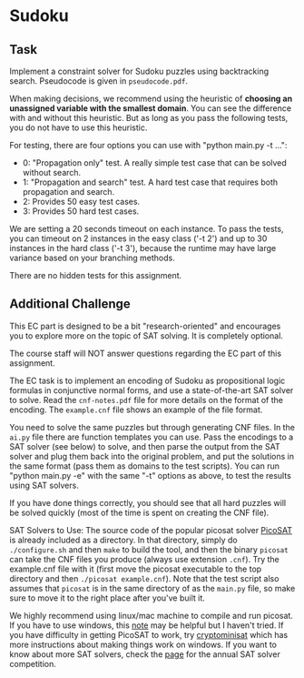 Sudoku
========= 

Task
-----
Implement a constraint solver for Sudoku puzzles using backtracking search. Pseudocode is given in `pseudocode.pdf`. 

When making decisions, we recommend using the heuristic of **choosing an unassigned variable with the smallest domain**. You can see the difference with and without this heuristic. But as long as you pass the following tests, you do not have to use this heuristic. 

For testing, there are four options you can use with "python main.py -t ...":
- 0: "Propagation only" test. A really simple test case that can be solved without search.
- 1: "Propagation and search" test. A hard test case that requires both propagation and search.
- 2: Provides 50 easy test cases. 
- 3: Provides 50 hard test cases. 

We are setting a 20 seconds timeout on each instance. To pass the tests, you can timeout on 2 instances in the easy class ('-t 2') and up to 30 instances in the hard class ('-t 3'), because the runtime may have large variance based on your branching methods.

There are no hidden tests for this assignment.

Additional Challenge
-----
This EC part is designed to be a bit "research-oriented" and encourages you to explore more on the topic of SAT solving. It is completely optional. 

The course staff will NOT answer questions regarding the EC part of this assignment.

The EC task is to implement an encoding of Sudoku as propositional logic formulas in conjunctive normal forms, and use a state-of-the-art SAT solver to solve. Read the `cnf-notes.pdf` file for more details on the format of the encoding. The `example.cnf` file shows an example of the file format. 

You need to solve the same puzzles but through generating CNF files. In the `ai.py` file there are function templates you can use. Pass the encodings to a SAT solver (see below) to solve, and then parse the output from the SAT solver and plug them back into the original problem, and put the solutions in the same format (pass them as domains to the test scripts). You can run "python main.py -e" with the same "-t" options as above, to test the results using SAT solvers. 

If you have done things correctly, you should see that all hard puzzles will be solved quickly (most of the time is spent on creating the CNF file). 

SAT Solvers to Use: The source code of the popular picosat solver [PicoSAT](http://fmv.jku.at/picosat/) is already included as a directory. In that directory, simply do `./configure.sh` and then `make` to build the tool, and then the binary `picosat` can take the CNF files you produce (always use extension `.cnf`). Try the example.cnf file with it (first move the picosat executable to the top directory and then `./picosat example.cnf`). Note that the test script also assumes that `picosat` is in the same directory of as the `main.py` file, so make sure to move it to the right place after you've built it. 

We highly recommend using linux/mac machine to compile and run picosat. If you have to use windows, this [note](https://gist.github.com/ConstantineLignos/4601835) may be helpful but I haven't tried. If you have difficulty in getting PicoSAT to work, try [cryptominisat](https://github.com/msoos/cryptominisat) which has more instructions about making things work on windows. If you want to know about more SAT solvers, check the [page](http://www.satcompetition.org/) for the annual SAT solver competition. 

